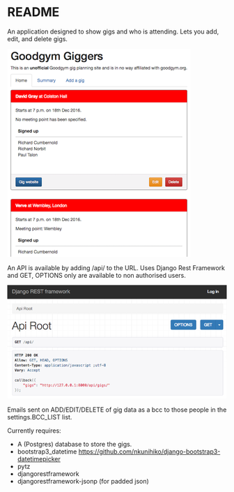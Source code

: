 # README #

An application designed to show gigs and who is attending. Lets you add, edit, and delete gigs. 

![Alt text](site.png?raw=true "site")

An API is available by adding /api/ to the URL. Uses Django Rest Framework and GET, OPTIONS only
are available to non authorised users.

![Alt text](api.png?raw=true "api")

Emails sent on ADD/EDIT/DELETE of gig data as a bcc to those people in the settings.BCC_LIST list.

Currently requires:

- A (Postgres) database to store the gigs.
- bootstrap3_datetime https://github.com/nkunihiko/django-bootstrap3-datetimepicker
- pytz
- djangorestframework
- djangorestframework-jsonp (for padded json)